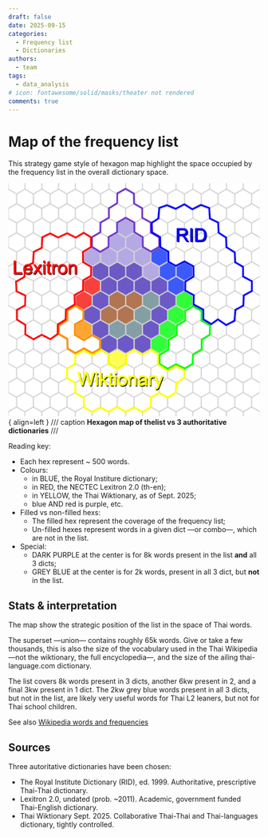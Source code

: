 ```yaml
---
draft: false 
date: 2025-09-15
categories:
  - Frequency list
  - Dictionaries
authors:
  - team
tags:
  - data_analysis
# icon: fontawesome/solid/masks/theater not rendered
comments: true
---
```


# Map of the frequency list 

This strategy game style of hexagon map highlight the space occupied by the frequency list in the overall dictionary space.

<!-- more -->

![hexmap](../../assets/hexmap_.png){ align=left }
/// caption
**Hexagon map of thelist vs 3 authoritative dictionaries**
///

Reading key:

- Each hex represent ~ 500 words.
- Colours:
    - in BLUE, the Royal Institure dictionary;
    - in RED, the NECTEC Lexitron 2.0 (th-en);
    - in YELLOW, the Thai Wiktionary, as of Sept. 2025;
    - blue AND red is purple, etc.
- Filled vs non-filled hexs:
    - The filled hex represent the coverage of the frequency list;
    - Un-filled hexes represent words in a given dict —or combo—, which are not in the list.
- Special:
    - DARK PURPLE at the center is for 8k words present in the list **and** all 3 dicts;
    - GREY BLUE at the center is for 2k words, present in all 3 dict, but **not** in the list.


## Stats & interpretation

The map show the strategic position of the list in the space of Thai words.

The superset —union— contains roughly 65k words. Give or take a few thousands, this is also the size of the vocabulary used in the Thai Wikipedia —not the wiktionary, the full encyclopedia—, and the size of the ailing thai-language.com dictionary.

The list covers 8k words present in 3 dicts, another 6kw present in 2, and a final 3kw present in 1 dict. The 2kw grey blue words present in all 3 dicts, but not in the list, are likely very useful words for Thai L2 leaners, but not for Thai school children.

See also [Wikipedia words and frequencies](wikipedia_analysis.md)

## Sources

Three autoritative dictionaries have been chosen:

- The Royal Institute Dictionary (RID), ed. 1999. Authoritative, prescriptive Thai-Thai dictionary.
- Lexitron 2.0, undated (prob. ~2011). Academic, government funded Thai-English dictionary.
- Thai Wiktionary Sept. 2025. Collaborative Thai-Thai and Thai-languages dictionary, tightly controlled.
